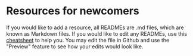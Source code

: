 # Resources for newcomers

If you would like to add a resource, all READMEs are .md files, which are known as Markdown files.
If you would like to edit any READMEs, use this [cheatsheet](https://github.com/adam-p/markdown-here/wiki/Markdown-Cheatsheet) to help you.
You may edit the file in Github and use the "Preview" feature to see how your edits would look like.
